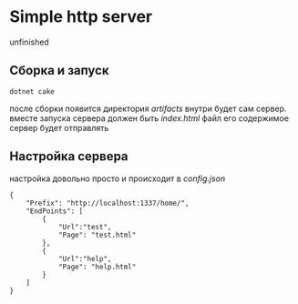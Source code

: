 # Simple http server

unfinished

## Сборка и запуск
```
dotnet cake 
```
после сборки появится директория *artifacts* внутри будет сам сервер.
вместе запуска сервера должен быть *index.html* файл его содержимое сервер будет отправлять

## Настройка сервера
настройка довольно просто и происходит в *config.json*

```{json}
{
    "Prefix": "http://localhost:1337/home/",
    "EndPoints": [
        {
            "Url":"test",
            "Page": "test.html"
        },
        {
            "Url":"help",
            "Page": "help.html"
        }
    ]
}
```
